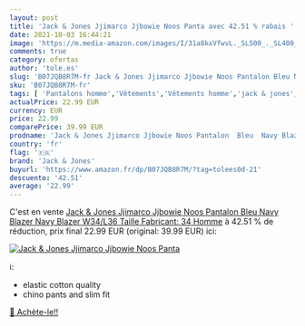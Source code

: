 ```yaml
---
layout: post
title: 'Jack & Jones Jjimarco Jjbowie Noos Panta avec 42.51 % rabais '
date: 2021-10-03 16:44:21
image: 'https://m.media-amazon.com/images/I/31a8kxVfwvL._SL500_._SL400_.jpg'
comments: true
category: ofertas
author: 'tole.es'
slug: 'B07JQB8R7M-fr Jack & Jones Jjimarco Jjbowie Noos Pantalon Bleu Navy...'
sku: 'B07JQB8R7M-fr'
tags: [ 'Pantalons homme','Vêtements','Vêtements homme','jack & jones', ]
actualPrice: 22.99 EUR
currency: EUR
price: 22.99
comparePrice: 39.99 EUR
prodname: 'Jack & Jones Jjimarco Jjbowie Noos Pantalon  Bleu  Navy Blazer Navy Blazer   W34/L36  Taille Fabricant: 34  Homme'
country: 'fr'
flag: '🇫🇷'
brand: 'Jack & Jones'
buyurl: 'https://www.amazon.fr/dp/B07JQB8R7M/?tag=tolees0d-21'
descuento: '42.51'
average: '22.99'
---
```


C'est en vente [Jack & Jones Jjimarco Jjbowie Noos Pantalon  Bleu  Navy Blazer Navy Blazer   W34/L36  Taille Fabricant: 34  Homme](https://www.amazon.fr/dp/B07JQB8R7M/?tag=tolees0d-21)  à  42.51 % de réduction, prix final  22.99 EUR (original: 39.99 EUR) ici:

[![Jack & Jones Jjimarco Jjbowie Noos Panta](https://m.media-amazon.com/images/I/31a8kxVfwvL._SL500_._SL400_.jpg)](https://www.amazon.fr/dp/B07JQB8R7M/?tag=tolees0d-21)

ℹ️:

- elastic cotton quality
- chino pants and slim fit

[🛒 Achète-le!!](https://www.amazon.fr/dp/B07JQB8R7M/?tag=tolees0d-21)
